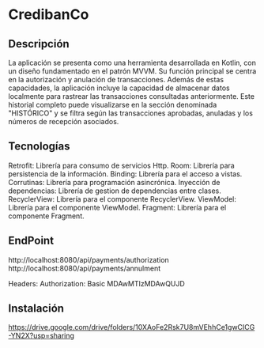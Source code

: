 # CredibanCo

## Descripción

La aplicación se presenta como una herramienta desarrollada en Kotlin, con un diseño fundamentado en el 
patrón MVVM. Su función principal se centra en la autorización y anulación de transacciones. Además de 
estas capacidades, la aplicación incluye la capacidad de almacenar datos localmente para rastrear las 
transacciones consultadas anteriormente. Este historial completo puede visualizarse en la sección 
denominada "HISTÓRICO" y se filtra según las transacciones aprobadas, anuladas y los números de recepción 
asociados.

## Tecnologías

Retrofit: Librería para consumo de servicios Http.
Room: Librería para persistencia de la información.
Binding: Librería para el acceso a vistas.
Corrutinas: Librería para programación asincrónica.
Inyección de dependencias: Librería de gestion de dependencias entre clases.
RecyclerView: Librería para el componente RecyclerView.
ViewModel: Librería para el componente ViewModel.
Fragment: Librería para el componente Fragment.

## EndPoint

http://localhost:8080/api/payments/authorization
http://localhost:8080/api/payments/annulment

Headers:
Authorization: Basic MDAwMTIzMDAwQUJD

## Instalación

https://drive.google.com/drive/folders/10XAoFe2Rsk7U8mVEhhCe1gwCICG-YN2X?usp=sharing


